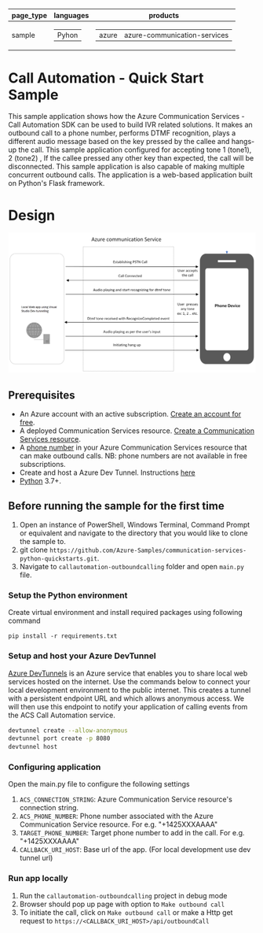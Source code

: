 |page_type| languages                              |products
|---|----------------------------------------|---|
|sample| <table><tr><td>Pyhon</tr></td></table> |<table><tr><td>azure</td><td>azure-communication-services</td></tr></table>|

# Call Automation - Quick Start Sample

This sample application shows how the Azure Communication Services  - Call Automation SDK can be used to build IVR related solutions. 
It makes an outbound call to a phone number, performs DTMF recognition, plays a different audio message based on the key pressed by the callee and hangs-up the call. 
This sample application configured for accepting tone 1 (tone1), 2 (tone2) , If the callee pressed any other key than expected, the call will be disconnected.
This sample application is also capable of making multiple concurrent outbound calls. The application is a web-based application built on Python's Flask framework.

# Design

![design](./data/OutboundCallDesign.png)

## Prerequisites

- An Azure account with an active subscription. [Create an account for free](https://azure.microsoft.com/free/?WT.mc_id=A261C142F). 
- A deployed Communication Services resource. [Create a Communication Services resource](../../create-communication-resource.md).
- A [phone number](https://learn.microsoft.com/en-us/azure/communication-services/quickstarts/telephony/get-phone-number) in your Azure Communication Services resource that can make outbound calls. NB: phone numbers are not available in free subscriptions.
- Create and host a Azure Dev Tunnel. Instructions [here](https://learn.microsoft.com/en-us/azure/developer/dev-tunnels/get-started)
- [Python](https://www.python.org/downloads/) 3.7+.

## Before running the sample for the first time

1. Open an instance of PowerShell, Windows Terminal, Command Prompt or equivalent and navigate to the directory that you would like to clone the sample to.
2. git clone `https://github.com/Azure-Samples/communication-services-python-quickstarts.git`.
3. Navigate to `callautomation-outboundcalling` folder and open `main.py` file.

### Setup the Python environment

Create virtual environment and install required packages using following command 
```
pip install -r requirements.txt
```

### Setup and host your Azure DevTunnel

[Azure DevTunnels](https://learn.microsoft.com/en-us/azure/developer/dev-tunnels/overview) is an Azure service that enables you to share local web services hosted on the internet. Use the commands below to connect your local development environment to the public internet. This creates a tunnel with a persistent endpoint URL and which allows anonymous access. We will then use this endpoint to notify your application of calling events from the ACS Call Automation service.

```bash
devtunnel create --allow-anonymous
devtunnel port create -p 8080
devtunnel host
```

### Configuring application

Open the main.py file to configure the following settings

1. `ACS_CONNECTION_STRING`: Azure Communication Service resource's connection string.
2. `ACS_PHONE_NUMBER`: Phone number associated with the Azure Communication Service resource. For e.g. "+1425XXXAAAA"
3. `TARGET_PHONE_NUMBER`: Target phone number to add in the call. For e.g. "+1425XXXAAAA"
4. `CALLBACK_URI_HOST`: Base url of the app. (For local development use dev tunnel url)

### Run app locally

1. Run the `callautomation-outboundcalling` project in debug mode
2. Browser should pop up page with option to `Make outbound call`
3. To initiate the call, click on `Make outbound call` or make a Http get request to `https://<CALLBACK_URI_HOST>/api/outboundCall`